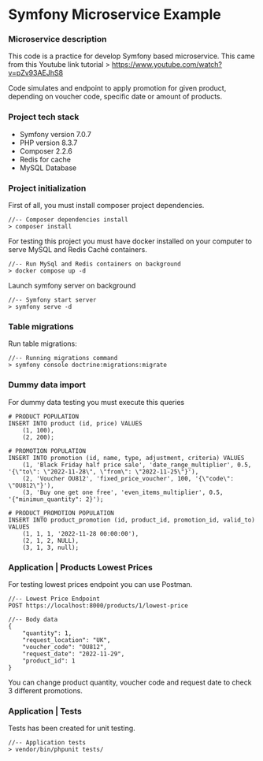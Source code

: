 # Symfony Microservice Example

### Microservice description
This code is a practice for develop Symfony based microservice. 
This came from this Youtube link tutorial > https://www.youtube.com/watch?v=pZv93AEJhS8

Code simulates and endpoint to apply promotion for given product, 
depending on voucher code, specific date or amount of products.

### Project tech stack

- Symfony version 7.0.7
- PHP version 8.3.7
- Composer 2.2.6
- Redis for cache
- MySQL Database 

### Project initialization

First of all, you must install composer project dependencies.
````
//-- Composer dependencies install
> composer install
````

For testing this project you must have docker installed 
on your computer to serve MySQL and Redis Caché containers. 

````
//-- Run MySql and Redis containers on background
> docker compose up -d
````

Launch symfony server on background

````
//-- Symfony start server
> symfony serve -d
````

### Table migrations

Run table migrations:

````
//-- Running migrations command
> symfony console doctrine:migrations:migrate
````

### Dummy data import

For dummy data testing you must execute this queries 

````
# PRODUCT POPULATION
INSERT INTO product (id, price) VALUES
    (1, 100),
    (2, 200);

# PROMOTION POPULATION
INSERT INTO promotion (id, name, type, adjustment, criteria) VALUES
    (1, 'Black Friday half price sale', 'date_range_multiplier', 0.5, '{\"to\": \"2022-11-28\", \"from\": \"2022-11-25\"}'),
    (2, 'Voucher OU812', 'fixed_price_voucher', 100, '{\"code\": \"OU812\"}'),
    (3, 'Buy one get one free', 'even_items_multiplier', 0.5, '{"minimun_quantity": 2}');

# PRODUCT_PROMOTION POPULATION
INSERT INTO product_promotion (id, product_id, promotion_id, valid_to) VALUES
    (1, 1, 1, '2022-11-28 00:00:00'),
    (2, 1, 2, NULL),
    (3, 1, 3, null);
````

### Application | Products Lowest Prices

For testing lowest prices endpoint you can use Postman.

````
//-- Lowest Price Endpoint
POST https://localhost:8000/products/1/lowest-price
````

````
//-- Body data
{
    "quantity": 1,
    "request_location": "UK",
    "voucher_code": "OU812",
    "request_date": "2022-11-29",
    "product_id": 1
}
````

You can change product quantity, voucher code and request date to check 3 different promotions.



### Application | Tests

Tests has been created for unit testing. 

````
//-- Application tests
> vendor/bin/phpunit tests/

````
